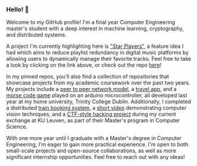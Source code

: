
### Hello! 👋
Welcome to my GitHub profile! I'm a final year Computer Engineering master's student with a deep interest in machine learning, cryptography, and distributed systems.

A project I'm currently highlighting here is ["Star Players"](https://confinlay.github.io/home/), a feature idea I had which aims to reduce playlist redundancy in digital music platforms by allowing users to dynamically manage their favorite tracks. Feel free to take a look by clicking on the link above, or check out the repo [here](https://github.com/confinlay/confinlay.github.io)!

In my pinned repos, you'll also find a collection of repositories that showcase projects from my academic coursework over the past two years. My projects include a [peer to peer network model](https://github.com/confinlay/P2P-Network-Model), a [travel app](https://github.com/confinlay/TravelMate), and a [morse code game](https://github.com/confinlay/MorseCodeGame) played on an arduino microcontroller, all developed last year at my home university, Trinity College Dublin. Additionally, I completed a distributed [train booking system](https://github.com/confinlay/TrainBookingApp), a [short video](https://github.com/confinlay/computer-vision) demonstrating computer vision techniques, and a [CTF-style hacking project](https://github.com/confinlay/CTF-report) during my current exchange at KU Leuven, as part of their Master's program in Computer Science.

With one more year until I graduate with a Master's degree in Computer Engineering, I'm eager to gain more practical experience. I'm open to both small-scale projects and open-source collaborations, as well as more significant internship opportunities. Feel free to reach out with any ideas!
<!--
**confinlay/confinlay** is a ✨ _special_ ✨ repository because its `README.md` (this file) appears on your GitHub profile.

Here are some ideas to get you started:

- 🔭 I’m currently working on ...
- 🌱 I’m currently learning ...
- 👯 I’m looking to collaborate on ...
- 🤔 I’m looking for help with ...
- 💬 Ask me about ...
- 📫 How to reach me: ...
- 😄 Pronouns: ...
- ⚡ Fun fact: ...
-->
